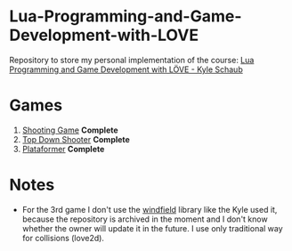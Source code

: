 # Lua-Programming-and-Game-Development-with-LOVE

Repository to store my personal implementation of the course: [Lua Programming and Game Development with LÖVE - Kyle Schaub](https://www.udemy.com/course/lua-love/)

# Games

1. [Shooting Game](ShootingGame/) **Complete**
2. [Top Down Shooter](TopDownShooter/) **Complete**
3. [Plataformer](Platformer/) **Complete**

# Notes

- For the 3rd game I don't use the [windfield](https://github.com/a327ex/windfield) library like the Kyle used it, because the repository is archived in the moment and I don't know whether the owner will update it in the future. I use only traditional way for collisions (love2d).
